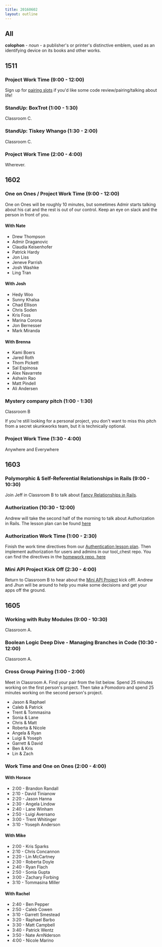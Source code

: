 ```yaml
---
title: 20160602
layout: outline
---
```


## All

**colophon** - _noun_ - a publisher's or printer's distinctive emblem, used
as an identifying device on its books and other works.


## 1511

### Project Work Time (9:00 - 12:00)

Sign up for [pairing slots](https://public.etherpad-mozilla.org/p/D6RtKLGZrr) if you'd like some code review/pairing/talking about life!

### StandUp: BoxTrot (1:00 - 1:30)

Classroom C.

### StandUp: Tiskey Whango (1:30 - 2:00)

Classroom C.

### Project Work Time (2:00 - 4:00)

Wherever.


## 1602

### One on Ones / Project Work Time (9:00 - 12:00)
  One on Ones will be roughly 10 minutes, but sometimes Admir starts talking about his cat and the rest is out of our control. Keep an eye on slack and the person in front of you.

#### With Nate
  - Drew Thompson
  - Admir Draganovic
  - Claudia Keisenhofer
  - Patrick Hardy
  - Jon Liss
  - Jeneve Parrish
  - Josh Washke
  - Ling Tran


#### With Josh
  - Hedy Woo
  - Sunny Khalsa
  - Chad Ellison
  - Chris Soden
  - Kris Foss
  - Marina Corona
  - Jon Bernesser
  - Mark Miranda

#### With Brenna
  - Kami Boers
  - Jared Roth
  - Thom Pickett
  - Sal Espinosa
  - Alex Navarrete
  - Ashwin Rao
  - Matt Pindell
  - Ali Andersen

### Mystery company pitch (1:00 - 1:30)

Classroom B

If you're still looking for a personal project, you don't want to miss this pitch from a secret skunkworks team, but it is technically optional.

### Project Work Time (1:30 - 4:00)

Anywhere and Everywhere


## 1603

### Polymorphic & Self-Referential Relationships in Rails (9:00 - 10:30)

Join Jeff in Classroom B to talk about [Fancy Relationships in Rails](https://github.com/turingschool/lesson_plans/blob/master/ruby_02-web_applications_with_ruby/fancy_relationships.markdown).

### Authorization (10:30 - 12:00)

Andrew will take the second half of the morning to talk about Authorization in Rails. The lesson plan can be found [here](https://github.com/turingschool/lesson_plans/blob/master/ruby_02-web_applications_with_ruby/authorization.markdown)

### Authorization Work Time (1:00 - 2:30)

Finish the work time directives from our [Authentication lesson plan](https://github.com/turingschool/lesson_plans/blob/master/ruby_02-web_applications_with_ruby/authorization.markdown). Then implement authorization for users and admins in our tool_chest repo. You can find the directives in the [homework repo, here](https://github.com/turingschool/homework/blob/master/module-2-homework.markdown)

### Mini API Project Kick Off (2:30 - 4:00)

Return to Classroom B to hear about the [Mini API Project](https://github.com/turingschool/lesson_plans/blob/master/ruby_02-web_applications_with_ruby/exploring_apis.markdown) kick off!. Andrew and Jhun will be around to help you make some decisions and get your apps off the ground.

## 1605

### Working with Ruby Modules (9:00 - 10:30)

Classroom A.

### Boolean Logic Deep Dive - Managing Branches in Code (10:30 - 12:00)

Classroom A.

### Cross Group Pairing (1:00 - 2:00)

Meet in Classroom A. Find your pair from the list below. Spend 25 minutes
working on the first person's project. Then take a Pomodoro and spend
25 minutes working on the second person's project.

* Jason & Raphael
* Caleb & Patrick
* Trent & Tommasina
* Sonia & Lane
* Chris & Matt
* Roberta & Nicole
* Angela & Ryan
* Luigi & Yoseph
* Garrett & David
* Ben & Kris
* Lin & Zach

### Work Time and One on Ones (2:00 - 4:00)

#### With Horace
* 2:00 - Brandon Randall
* 2:10 - David Tinianow
* 2:20 - Jason Hanna
* 2:30 - Angela Lindow
* 2:40 - Lane Winham
* 2:50 - Luigi Aversano
* 3:00 - Trent Whitinger
* 3:10 - Yoseph Anderson

#### With Mike
* 2:00 - Kris Sparks
* 2:10 - Chris Concannon
* 2:20 - Lin McCartney
* 2:30 - Roberta Doyle
* 2:40 - Ryan Flach
* 2:50 - Sonia Gupta
* 3:00 - Zachary Forbing
* 3:10 - Tommasina Miller

#### With Rachel
* 2:40 - Ben Pepper
* 2:50 - Caleb Cowen
* 3:10 - Garrett Smestead
* 3:20 - Raphael Barbo
* 3:30 - Matt Campbell
* 3:40 - Patrick Wentz
* 3:50 - Nate ArnNderson
* 4:00 - Nicole Marino
